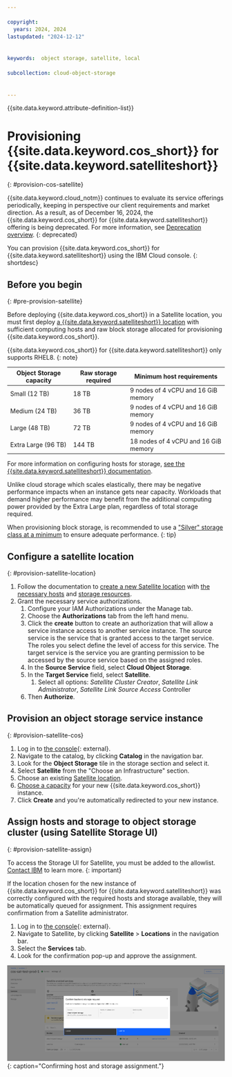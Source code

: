 ```yaml
---

copyright:
  years: 2024, 2024
lastupdated: "2024-12-12"


keywords:  object storage, satellite, local

subcollection: cloud-object-storage


---
```


{{site.data.keyword.attribute-definition-list}}

# Provisioning {{site.data.keyword.cos_short}} for {{site.data.keyword.satelliteshort}}
{: #provision-cos-satellite}

{{site.data.keyword.cloud_notm}} continues to evaluate its service offerings periodically, keeping in perspective our client requirements and market direction. As a result, as of December 16, 2024, the {{site.data.keyword.cos_short}} for {{site.data.keyword.satelliteshort}} offering is being deprecated. For more information, see [Deprecation overview](/docs-draft/cloud-object-storage?topic=cloud-object-storage-deprecation-cos-satellite).
{: deprecated}

You can provision {{site.data.keyword.cos_short}} for {{site.data.keyword.satelliteshort}} using the IBM Cloud console.
{: shortdesc}

## Before you begin
{: #pre-provision-satellite}

Before deploying {{site.data.keyword.cos_short}} in a Satellite location, you must first deploy [a {{site.data.keyword.satelliteshort}} location](/docs/satellite?topic=satellite-locations) with sufficient computing hosts and raw block storage allocated for provisioning {{site.data.keyword.cos_short}}.

{{site.data.keyword.cos_short}} for {{site.data.keyword.satelliteshort}} only supports RHEL8.
{: note}

| Object Storage capacity | Raw storage required | Minimum host requirements            |
|-------------------------|----------------------|--------------------------------------|
| Small (12 TB)           | 18 TB                | 9 nodes of 4 vCPU and 16 GiB memory  |
| Medium (24 TB)          | 36 TB                | 9 nodes of 4 vCPU and 16 GiB memory  |
| Large (48 TB)           | 72 TB                | 9 nodes of 4 vCPU and 16 GiB memory  |
| Extra Large (96 TB)     | 144 TB               | 18 nodes of 4 vCPU and 16 GiB memory |

For more information on configuring hosts for storage, [see the {{site.data.keyword.satelliteshort}} documentation](/docs/satellite?topic=satellite-host-reqs#reqs-host-storage).

Unlike cloud storage which scales elastically, there may be negative performance impacts when an instance gets near capacity.  Workloads that demand higher performance may benefit from the additional computing power provided by the Extra Large plan, regardless of total storage required.

When provisioning block storage, is recommended to use a ["Silver" storage class at a minimum](/docs/satellite?topic=satellite-storage-class-ref) to ensure adequate performance.
{: tip}

## Configure a satellite location
{: #provision-satellite-location}

1. Follow the documentation to [create a new Satellite location](/docs/satellite?topic=satellite-locations) with [the necessary hosts](/docs/satellite?topic=satellite-attach-hosts) and [storage resources](/docs/satellite?topic=satellite-storage-template-features).
2. Grant the necessary service authorizations.
   1. Configure your IAM Authorizations under the Manage tab.
   2. Choose the **Authorizations** tab from the left hand menu.
   3. Click the **create** button to create an authorization that will allow a service instance access to another service instance. The source service is the service that is granted access to the target service. The roles you select define the level of access for this service. The target service is the service you are granting permission to be accessed by the source service based on the assigned roles.
   4. In the **Source Service** field, select **Cloud Object Storage**.
   5. In the **Target Service** field, select **Satellite**.
      1. Select all options: _Satellite Cluster Creator_, _Satellite Link Administrator_, _Satellite Link Source Access_ Controller
   6. Then **Authorize**.

## Provision an object storage service instance
{: #provision-satellite-cos}

1. Log in to [the console](https://cloud.ibm.com/){: external}.
2. Navigate to the catalog, by clicking **Catalog** in the navigation bar.
3. Look for the **Object Storage** tile in the storage section and select it.
4. Select **Satellite** from the "Choose an Infrastructure" section.
5. Choose an existing [Satellite location](/docs/satellite?topic=satellite-locations).
6. [Choose a capacity](/docs/cloud-object-storage?topic=cloud-object-storage-billing-cos-satellite) for your new {{site.data.keyword.cos_short}} instance.
7. Click **Create** and you're automatically redirected to your new instance.

## Assign hosts and storage to object storage cluster (using Satellite Storage UI)
{: #provision-satellite-assign}

To access the Storage UI for Satellite, you must be added to the allowlist. [Contact IBM](https://www.ibm.com/contact/us/en/) to learn more.
{: important}

If the location chosen for the new instance of {{site.data.keyword.cos_short}} for {{site.data.keyword.satelliteshort}} was correctly configured with the required hosts and storage available, they will be automatically queued for assignment.  This assignment requires confirmation from a Satellite administrator.

1. Log in to [the console](https://cloud.ibm.com/){: external}.
2. Navigate to Satellite, by clicking **Satellite** > **Locations** in the navigation bar.
3. Select the **Services** tab.
4. Look for the confirmation pop-up and approve the assignment.

![Assign storage](images/satellite-popup.png){: caption="Confirming host and storage assignment."}
